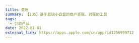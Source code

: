 ```yaml
---
title: 查账
summary: 【iOS】基于意锐小白盒的商户查账、对账的工具
tags:
  - 公司产品
date: 2022-01-01
external_link: https://apps.apple.com/cn/app/id1256999712
---
```

